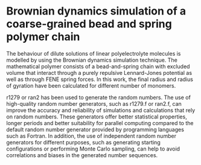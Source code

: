 # Brownian dynamics simulation of a coarse-grained bead and  spring polymer chain
The behaviour of dilute solutions of linear polyelectrolyte molecules is modelled by using the 
Brownian dynamics simulation technique. The mathematical polymer consists of a bead-and-spring chain with 
excluded volume that interact through a purely repulsive Lennard-Jones potential as well as through FENE 
spring forces. In this work, the final radius and radius of gyration have been calculated for different number of 
monomers.

r1279 or ran2 has been used to generate the random numbers. The use of high-quality random number generators, such as r1279.f or ran2.f, can improve the accuracy and reliability of simulations and calculations that rely on random numbers. These generators offer better statistical properties, longer periods and better suitability for parallel computing compared to the default random number generator provided by programming languages such as Fortran. In addition, the use of independent random number generators for different purposes, such as generating starting configurations or performing Monte Carlo sampling, can help to avoid correlations and biases in the generated number sequences.
